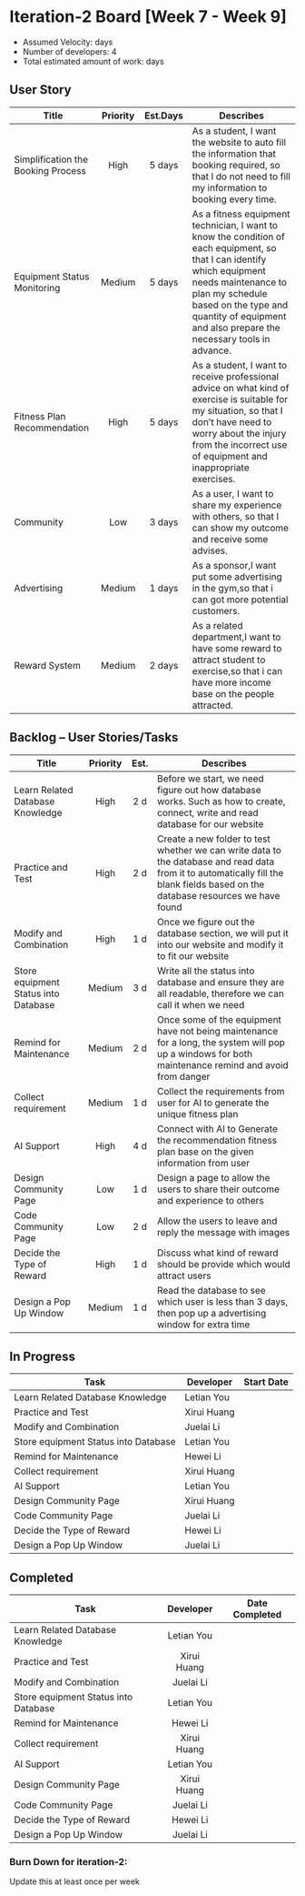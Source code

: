 # Iteration-2 Board [Week 7 - Week 9] 

* Assumed Velocity:  days
* Number of developers: 4
* Total estimated amount of work:  days
## User Story
| Title                              | Priority | Est.Days      | Describes                                |
| ---------------------------------- | :------: | :---------:   | ---------------------------------------- |
| Simplification the Booking Process | High     | 5 days        | As a student, I want the website to auto fill the information that booking required, so that I do not need to fill my information to booking every time. |
| Equipment Status Monitoring        | Medium   | 5 days        | As a fitness equipment technician, I want to know the condition of each equipment, so that I can identify which equipment needs maintenance to plan my schedule based on the type and quantity of equipment and also prepare the necessary tools in advance.  |
| Fitness Plan Recommendation        | High     | 5 days        |  As a student, I want to receive professional advice on what kind of exercise is suitable for my situation, so that I don’t have need to worry about the injury from the incorrect use of equipment and inappropriate exercises.   |
| Community                          | Low      | 3 days        |  As a user, I want to share my experience with others, so that I can show my outcome and receive some advises. |
| Advertising                        | Medium   | 1 days        |  As a sponsor,I want put some advertising in the gym,so that i can got more potential customers. |
| Reward System                      | Medium   | 2 days        |  As a related department,I want to have some reward to attract student to exercise,so that i can have more income base on the people attracted. |
## Backlog – User Stories/Tasks

| Title                                     | Priority | Est. | Describes                            |
| ----------------------------------------- | :------: | :--: | ------------------------------------ |
| Learn Related Database Knowledge          | High     | 2 d  | Before we start, we need figure out how database works. Such as how to create, connect, write and read database for our website |
| Practice and Test                         | High     | 2 d  | Create a new folder to test whether we can write data to the database and read data from it to automatically fill the blank fields based on the database resources we have found |
| Modify and Combination                    | High     | 1 d  | Once we figure out the database section, we will put it into our website and modify it to fit our website |
| Store equipment Status into Database      | Medium   | 3 d  | Write all the status into database and ensure they are all readable, therefore we can call it when we need |
| Remind for Maintenance                    | Medium   | 2 d  | Once some of the equipment have not being maintenance for a long, the system will pop up a windows for both maintenance remind and avoid from danger |
| Collect requirement                       | Medium   | 1 d  | Collect the requirements from user for AI to generate the unique fitness plan |
| AI Support                                | High     | 4 d  | Connect with AI to Generate the recommendation fitness plan base on the given information from user |
| Design Community Page                     | Low      | 1 d  | Design a page to allow the users to share their outcome and experience to others |
| Code Community Page                       | Low      | 2 d  | Allow the users to leave and reply the message with images |
| Decide the Type of Reward                 | High     | 1 d  | Discuss what kind of reward should be provide which would attract users |
| Design a Pop Up Window                    | Medium   | 1 d  | Read the database to see which user is less than 3 days, then pop up a advertising window for extra time |

## In Progress

| Task                                      | Developer      | Start Date    |
| ----------------------------------------- | -------------- | ------------- |
|  Learn Related Database Knowledge         |  Letian You    |  |
|  Practice and Test                        |  Xirui Huang   |  |
|  Modify and Combination                   |  Juelai Li     |  |
|  Store equipment Status into Database     |  Letian You    |  |
|  Remind for Maintenance                   |  Hewei Li      |  |
|  Collect requirement                      |  Xirui Huang   |  |
|  AI Support                               |  Letian You    |  |
|  Design Community Page                    |  Xirui Huang   |  |
|  Code Community Page                      |  Juelai Li     |  |
|  Decide the Type of Reward                |  Hewei Li      |  |
|  Design a Pop Up Window                   |  Juelai Li     |  |




## Completed
| Task                                      | Developer      | Date Completed |
| ----------------------------------------- | :------------: | :------------: |
|  Learn Related Database Knowledge         |  Letian You    |   |
|  Practice and Test                        |  Xirui Huang   |   |
|  Modify and Combination                   |  Juelai Li     |   |
|  Store equipment Status into Database     |  Letian You    |   |
|  Remind for Maintenance                   |  Hewei Li      |   |
|  Collect requirement                      |  Xirui Huang   |   |
|  AI Support                               |  Letian You    |   |
|  Design Community Page                    |  Xirui Huang   |   |
|  Code Community Page                      |  Juelai Li     |   |
|  Decide the Type of Reward                |  Hewei Li      |   |
|  Design a Pop Up Window                   |  Juelai Li     |   |

### Burn Down for iteration-2:
Update this at least once per week
